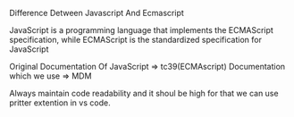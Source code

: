 Difference Detween Javascript And Ecmascript  

JavaScript is a programming language that implements the ECMAScript specification, while ECMAScript is the standardized specification for JavaScript

Original Documentation Of JavaScript => tc39(ECMAscript)
Documentation which we use => MDM

Always maintain code readability and it shoul be high
for that we can use pritter extention in vs code.